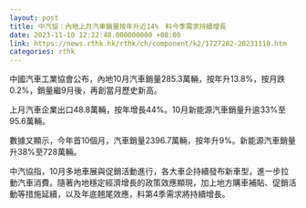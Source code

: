```yaml
---
layout: post
title: 中汽協：內地上月汽車銷量按年升近14%　料今季需求持續增長
date: 2023-11-10 12:22:48.000000000 +08:00
link: https://news.rthk.hk/rthk/ch/component/k2/1727282-20231110.htm
categories: rthk
---
```


中國汽車工業協會公布，內地10月汽車銷量285.3萬輛，按年升13.8%，按月跌0.2%，銷量繼9月後，再創當月歷史新高。

上月汽車企業出口48.8萬輛，按年增長44%。10月新能源汽車銷量升逾33%至95.6萬輛。

數據又顯示，今年首10個月，汽車銷量2396.7萬輛，按年升9%。新能源汽車銷量升38%至728萬輛。

中汽協指，10月多地車展與促銷活動進行，各大車企持續發布新車型，進一步拉動汽車消費。隨著內地穩定經濟增長的政策效應顯現，加上地方購車補貼、促銷活動等措施延續，以及年底翹尾效應，料第4季需求將持續增長。
